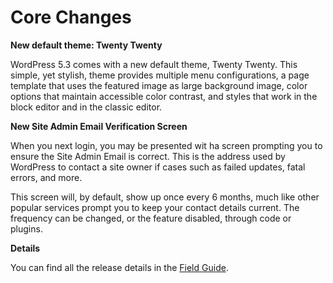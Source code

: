 # Core Changes

**New default theme: Twenty Twenty**

WordPress 5.3 comes with a new default theme, Twenty Twenty. This simple, yet stylish, theme provides multiple menu configurations, a page template that uses the featured image as large background image, color options that maintain accessible color contrast, and styles that work in the block editor and in the classic editor.

**New Site Admin Email Verification Screen**

When you next login, you may be presented wit ha screen prompting you to ensure the Site Admin Email is correct. This is the address used by WordPress to contact a site owner if cases such as failed updates, fatal errors, and more.

This screen will, by default, show up once every 6 months, much like other popular services prompt you to keep your contact details current. The frequency can be changed, or the feature disabled, through code or plugins.

**Details**

You can find all the release details in the [Field Guide](https://make.wordpress.org/core/2019/10/17/wordpress-5-3-field-guide/).
